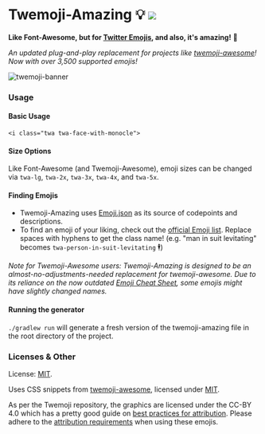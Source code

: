 # Twemoji-Amazing 💡 ![](https://img.shields.io/badge/emoji%20count-3577-brightgreen)

**Like Font-Awesome, but for [Twitter Emojis](https://github.com/twitter/twemoji), and also, it's amazing!** 🌟

_An updated plug-and-play replacement for projects like [twemoji-awesome](https://github.com/ellekasai/twemoji-awesome)! Now with over 3,500 supported emojis!_

![twemoji-banner](twemoji-banner.png)

### Usage

#### Basic Usage

`<i class="twa twa-face-with-monocle">`

#### Size Options

Like Font-Awesome (and Twemoji-Awesome), emoji sizes can be changed via `twa-lg`, `twa-2x`, `twa-3x`, `twa-4x`, and `twa-5x`.

#### Finding Emojis

- Twemoji-Amazing uses [Emoji.json](https://github.com/amio/emoji.json) as its source of codepoints and descriptions.
- To find an emoji of your liking, check out the [official Emoji list](https://unicode.org/emoji/charts/emoji-list.html). Replace spaces with hyphens to get the class name! (e.g. "man in suit levitating" becomes `twa-person-in-suit-levitating` 🕴)

_Note for Twemoji-Awesome users: Twemoji-Amazing is designed to be an almost-no-adjustments-needed replacement for twemoji-awesome. Due to its reliance on the now outdated [Emoji Cheat Sheet](https://www.webpagefx.com/tools/emoji-cheat-sheet/), some emojis might have slightly changed names._

#### Running the generator

`./gradlew run` will generate a fresh version of the twemoji-amazing file in the root directory of the project.

### Licenses & Other

License: [MIT](https://mit-license.org/).

Uses CSS snippets from [twemoji-awesome](https://github.com/ellekasai/twemoji-awesome), licensed under [MIT](http://ellekasai.mit-license.org/).

As per the Twemoji repository, the graphics are licensed under the CC-BY 4.0 which has a pretty good guide on [best practices for attribution](https://wiki.creativecommons.org/Best_practices_for_attribution). Please adhere to the [attribution requirements](https://github.com/twitter/twemoji#attribution-requirements) when using these emojis.
